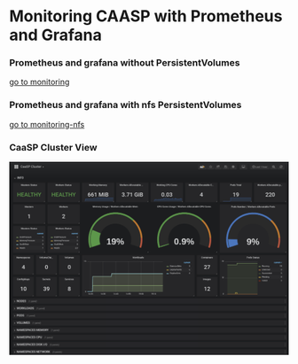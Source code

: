 # Monitoring CAASP with Prometheus and Grafana
### Prometheus and grafana without PersistentVolumes
 [go to monitoring](/monitoring)
### Prometheus and grafana with nfs PersistentVolumes 
 [go to monitoring-nfs](/monitoring-nfs)
 
 ### CaaSP Cluster View
 ![alt text](img/CaaSP-Cluster-view.png "CaaSP Cluster Dashboard")
